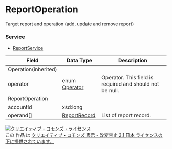 # ReportOperation
Target report and operation (add, update and remove  report)
### Service
+ [ReportService](../services/ReportService.md)

| Field | Data Type | Description | 
|---|---|---|
| Operation(inherited)|||
| operator| enum <a href="./Operator.md">Operator</a>| Operator. This field is required and should not be null.|
| ReportOperation|||
| accountId| xsd:long|  |
| operand[]| <a href="./ReportRecord.md">ReportRecord</a>| List of report record. |
<a rel="license" href="http://creativecommons.org/licenses/by-nd/2.1/jp/"><img alt="クリエイティブ・コモンズ・ライセンス" style="border-width:0" src="https://i.creativecommons.org/l/by-nd/2.1/jp/88x31.png" /></a><br />この 作品 は <a rel="license" href="http://creativecommons.org/licenses/by-nd/2.1/jp/">クリエイティブ・コモンズ 表示 - 改変禁止 2.1 日本 ライセンスの下に提供されています。</a>
